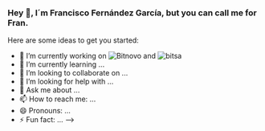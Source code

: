 ### Hey  👋, I´m Francisco Fernández García, but you can call me for Fran.

Here are some ideas to get you started:

- 🔭 I’m currently working on ![Bitnovo](https://www.bitnovo.com/) and ![bitsa](https://www.bitsacard.com/) 
- 🌱 I’m currently learning ...
- 👯 I’m looking to collaborate on ...
- 🤔 I’m looking for help with ...
- 💬 Ask me about ...
- 📫 How to reach me: ...
- 😄 Pronouns: ...
- ⚡ Fun fact: ...
-->
